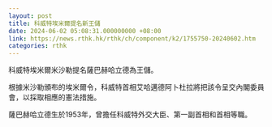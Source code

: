 ```yaml
---
layout: post
title: 科威特埃米爾提名新王儲
date: 2024-06-02 05:08:31.000000000 +08:00
link: https://news.rthk.hk/rthk/ch/component/k2/1755750-20240602.htm
categories: rthk
---
```


科威特埃米爾米沙勒提名薩巴赫哈立德為王儲。

根據米沙勒頒布的埃米爾令，科威特首相艾哈邁德阿卜杜拉將把該令呈交內閣委員會，以採取相應的憲法措施。

薩巴赫哈立德生於1953年，曾擔任科威特外交大臣、第一副首相和首相等職。
